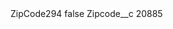 <?xml version="1.0" encoding="UTF-8"?>
<CustomMetadata xmlns="http://soap.sforce.com/2006/04/metadata" xmlns:xsi="http://www.w3.org/2001/XMLSchema-instance" xmlns:xsd="http://www.w3.org/2001/XMLSchema">
    <label>ZipCode294</label>
    <protected>false</protected>
    <values>
        <field>Zipcode__c</field>
        <value xsi:type="xsd:string">20885</value>
    </values>
</CustomMetadata>
